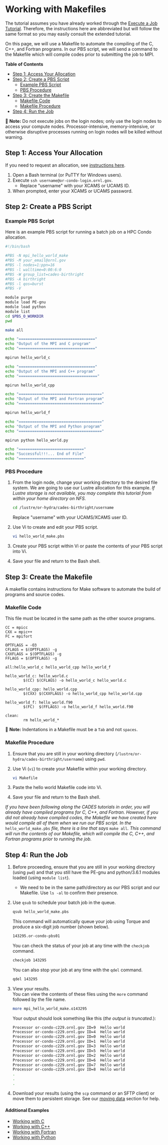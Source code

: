 # Working with Makefiles

The tutorial assumes you have already worked through the [Execute a Job Tutorial](./). Therefore, the instructions here are abbreviated but will follow the same format so you may easily consult the extended tutorial.

On this page, we will use a Makefile to automate the compiling of the C, C++, and Fortran programs. In our PBS script, we will send a command to the Makefile which will compile codes prior to submitting the job to MPI.

**Table of Contents**

* [Step 1: Access Your Allocation](makefile.md#step-1-access-your-allocation)
* [Step 2: Create a PBS Script](makefile.md#step-2-create-a-pbs-script)
  * [Example PBS Script](makefile.md#example-pbs-script)
  * [PBS Procedure](makefile.md#pbs-procedure)
* [Step 3: Create the Makefile](makefile.md#step-3-create-the-makefile)
  * [Makefile Code](makefile.md#makefile-code)
  * [Makefile Procedure](makefile.md#makefile-procedure)
* [Step 4: Run the Job](makefile.md#step-4-run-the-job)

📝 **Note:** Do not execute jobs on the login nodes; only use the login nodes to access your compute nodes. Processor-intensive, memory-intensive, or otherwise disruptive processes running on login nodes will be killed without warning.

## Step 1: Access Your Allocation

If you need to request an allocation, see [instructions here](../request-access.md).

1. Open a Bash terminal \(or PuTTY for Windows users\).
2. Execute `ssh username@or-condo-login.ornl.gov`.
   * Replace "username" with your XCAMS or UCAMS ID.
3. When prompted, enter your XCAMS or UCAMS password.

## Step 2: Create a PBS Script

### Example PBS Script

Here is an example PBS script for running a batch job on a HPC Condo allocation.

```bash
#!/bin/bash

#PBS -N mpi_hello_world_make
#PBS -M your_email@ornl.gov
#PBS -l nodes=1:ppn=16
#PBS -l walltime=0:00:6:0
#PBS -W group_list=cades-birthright
#PBS -A birthright
#PBS -l qos=burst
#PBS -V

module purge
module load PE-gnu
module load python
module list
cd $PBS_O_WORKDIR
pwd

make all

echo "=================================="
echo "Output of the MPI and C program"
echo "=================================="

mpirun hello_world_c

echo "=================================="
echo "Output of the MPI and C++ program"
echo "==================================="

mpirun hello_world_cpp

echo "====================================="
echo "Output of the MPI and Fortran program"
echo "====================================="

mpirun hello_world_f

echo "====================================="
echo "Output of the MPI and Python program"
echo "====================================="

mpirun python hello_world.py

echo "============================="
echo "Successful!!!... End of File"
echo "============================="
```

### PBS Procedure

1. From the login node, change your working directory to the desired file system. We are going to use our Lustre allocation for this example. _If Lustre storage is not available, you may complete this tutorial from within your home directory on NFS._

   ```bash
   cd /lustre/or-hydra/cades-birthright/username
   ```

   Replace "username" with your UCAMS/XCAMS user ID.

2. Use Vi to create and edit your PBS script.

   ```bash
   vi hello_world_make.pbs
   ```

3. Create your PBS script within Vi or paste the contents of your PBS script into Vi.
4. Save your file and return to the Bash shell.

## Step 3: Create the Makefile

A makefile contains instructions for Make software to automate the build of programs and source codes.

### Makefile Code

This file must be located in the same path as the other source programs.

```text
CC = mpicc
CXX = mpic++
FC = mpifort

OPTFLAGS = -O3
CFLAGS = $(OPTFLAGS) -g
CXXFLAGS = $(OPTFLAGS) -g
FFLAGS = $(OPTFLAGS) -g

all:hello_world_c hello_world_cpp hello_world_f

hello_world_c: hello_world.c
        $(CC) $(CFLAGS) -o hello_world_c hello_world.c

hello_world_cpp: hello_world.cpp
        $(CXX) $(CXXFLAGS) -o hello_world_cpp hello_world.cpp

hello_world_f: hello_world.f90
        $(FC)  $(FFLAGS) -o hello_world_f hello_world.f90

clean:
        rm hello_world_*
```

📝 **Note:** Indentations in a Makefile must be a `Tab` and not `spaces`.

### Makefile Procedure

1. Ensure that you are still in your working directory \(`/lustre/or-hydra/cades-birthright/username`\) using `pwd`.
2. Use Vi \(`vi`\) to create your Makefile within your working directory.

   ```bash
   vi Makefile
   ```

3. Paste the hello world Makefile code into Vi.
4. Save your file and return to the Bash shell.

_If you have been following along the CADES tutorials in order, you will already have compiled programs for C, C++, and Fortran. However, if you did not already have compiled codes, the Makefile we have created here would compile all of them when we run our PBS script. In the_ `hello_world_make.pbs` _file, there is a line that says_ `make all`_. This command will run the contents of our Makefile, which will compile the C, C++, and Fortran programs prior to running the job._

## Step 4: Run the Job

1. Before proceeding, ensure that you are still in your working directory \(using `pwd`\) and that you still have the PE-gnu and python/3.6.1 modules loaded \(using `module list`\).
   * We need to be in the same path/directory as our PBS script and our Makefile. Use `ls -al` to confirm their presence.
2. Use `qsub` to schedule your batch job in the queue.

   ```bash
   qsub hello_world_make.pbs
   ```

   This command will automatically queue your job using Torque and produce a six-digit job number \(shown below\).  


   ```bash
   143295.or-condo-pbs01
   ```

   You can check the status of your job at any time with the `checkjob` command.

   ```bash
   checkjob 143295
   ```

   You can also stop your job at any time with the `qdel` command.

   ```bash
   qdel 143295
   ```

3. View your results.  
    You can view the contents of these files using the `more` command followed by the file name.  


   ```bash
   more mpi_hello_world_make.o143295
   ```

   Your output should look something like this \(_the output is truncated._\):

   ```bash
   Processor or-condo-c229.ornl.gov ID=9  Hello world
   Processor or-condo-c229.ornl.gov ID=4  Hello world
   Processor or-condo-c229.ornl.gov ID=0  Hello world
   Processor or-condo-c229.ornl.gov ID=1  Hello world
   Processor or-condo-c229.ornl.gov ID=3  Hello world
   Processor or-condo-c229.ornl.gov ID=5  Hello world
   Processor or-condo-c229.ornl.gov ID=2  Hello world
   Processor or-condo-c229.ornl.gov ID=6  Hello world
   Processor or-condo-c229.ornl.gov ID=7  Hello world
   Processor or-condo-c229.ornl.gov ID=8  Hello world
   .
   .
   .
   ```

4. Download your results \(using the `scp` command or an SFTP client\) or move them to persistent storage. See our [moving data](https://github.com/wendikristine/documentation-template/tree/62a326e16ecef2ff128ef0b976de12c16f6ea062/data-transfer-storage/moving-data.md) section for help.

#### Additional Examples

* [Working with C](./)
* [Working with C++](cpp.md)
* [Working with Fortran](fortran.md)
* [Working with Python](python.md)

